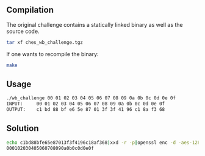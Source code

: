 Compilation
-----------

The original challenge contains a statically linked binary as well as the source code.

```bash
tar xf ches_wb_challenge.tgz
```

If one wants to recompile the binary:

```bash
make
```

Usage
-----

```bash
./wb_challenge 00 01 02 03 04 05 06 07 08 09 0a 0b 0c 0d 0e 0f
INPUT:     00 01 02 03 04 05 06 07 08 09 0a 0b 0c 0d 0e 0f 
OUTPUT:    c1 bd 88 bf e6 5e 87 01 3f 3f 41 96 c1 8a f3 68 
```

Solution
--------

```bash
echo c1bd88bfe65e87013f3f4196c18af368|xxd -r -p|openssl enc -d -aes-128-ecb -K <redacted_till_ches2016> -nopad|xxd -p
000102030405060708090a0b0c0d0e0f
```
